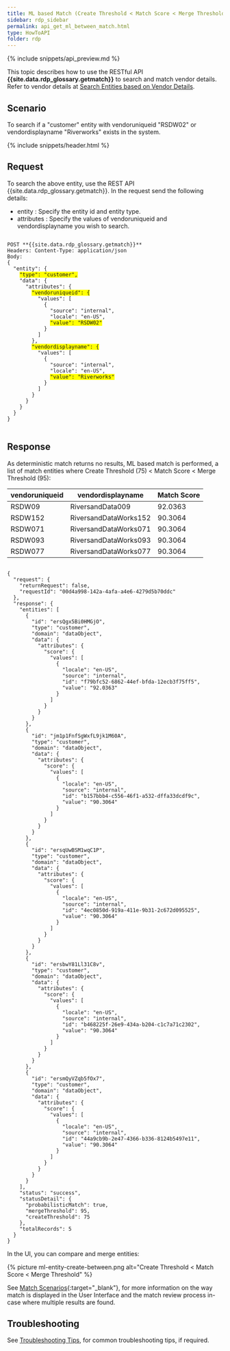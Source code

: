 ```yaml
---
title: ML based Match (Create Threshold < Match Score < Merge Threshold)
sidebar: rdp_sidebar
permalink: api_get_ml_between_match.html
type: HowToAPI
folder: rdp
---
```


{% include snippets/api_preview.md %}

This topic describes how to use the RESTful API **{{site.data.rdp_glossary.getmatch}}** to search and match vendor details. Refer to vendor details at [Search Entities based on Vendor Details](api_get_match_results_scenario3.html).

## Scenario

To search if a "customer" entity with vendoruniqueid "RSDW02" or vendordisplayname "Riverworks" exists in the system.

{% include snippets/header.html %}

## Request

To search the above entity, use the REST API {{site.data.rdp_glossary.getmatch}}. In the request send the following details:

* entity : Specify the entity id and entity type.
* attributes : Specify the values of vendoruniqueid and vendordisplayname you wish to search. 

<pre>
<code>
POST **{{site.data.rdp_glossary.getmatch}}**
Headers: Content-Type: application/json
Body:
{
  "entity": {
    <span style="background-color: #FFFF00">"type": "customer",</span>
    "data": {
      "attributes": {
        <span style="background-color: #FFFF00">"vendoruniqueid": {</span>
          "values": [
            {
              "source": "internal",
              "locale": "en-US",
              <span style="background-color: #FFFF00">"value": "RSDW02"</span>
            }
          ]
        },
        <span style="background-color: #FFFF00">"vendordisplayname": {</span>
          "values": [
            {
              "source": "internal",
              "locale": "en-US",
              <span style="background-color: #FFFF00">"value": "Riverworks"</span>
            }
          ]
        }
      }
    }
  }
}
</code>
</pre>

## Response

As deterministic match returns no results, ML based match is performed, a list of match entities where Create Threshold (75) < Match Score < Merge Threshold (95):

| vendoruniqueid |vendordisplayname| Match Score |
|-----------------|-----------------| ------------|
| RSDW09 | RiversandData009 | 92.0363 |
| RSDW152 | RiversandDataWorks152 | 90.3064 |
| RSDW071 | RiversandDataWorks071 | 90.3064 |
| RSDW093 |RiversandDataWorks093 | 90.3064 |
| RSDW077 |RiversandDataWorks077 |	90.3064 |

<pre><code>
{
  "request": {
    "returnRequest": false,
    "requestId": "00d4a998-142a-4afa-a4e6-4279d5b70ddc"
  },
  "response": {
    "entities": [
      {
        "id": "ersQgx5Bi0HMGjO",
        "type": "customer",
        "domain": "dataObject",
        "data": {
          "attributes": {
            "score": {
              "values": [
                {
                  "locale": "en-US",
                  "source": "internal",
                  "id": "f79bfc52-6862-44ef-bfda-12ecb3f75ff5",
                  "value": "92.0363"
                }
              ]
            }
          }
        }
      },
      {
        "id": "jm1p1FnfSgWxfL9jk1M60A",
        "type": "customer",
        "domain": "dataObject",
        "data": {
          "attributes": {
            "score": {
              "values": [
                {
                  "locale": "en-US",
                  "source": "internal",
                  "id": "b157bbb4-c556-46f1-a532-dffa33dcdf9c",
                  "value": "90.3064"
                }
              ]
            }
          }
        }
      },
      {
        "id": "ersqUwBSM1wqC1P",
        "type": "customer",
        "domain": "dataObject",
        "data": {
          "attributes": {
            "score": {
              "values": [
                {
                  "locale": "en-US",
                  "source": "internal",
                  "id": "4ec0850d-919a-411e-9b31-2c672d095525",
                  "value": "90.3064"
                }
              ]
            }
          }
        }
      },
      {
        "id": "ersbwY81Ll31C8v",
        "type": "customer",
        "domain": "dataObject",
        "data": {
          "attributes": {
            "score": {
              "values": [
                {
                  "locale": "en-US",
                  "source": "internal",
                  "id": "b468225f-26e9-434a-b204-c1c7a71c2302",
                  "value": "90.3064"
                }
              ]
            }
          }
        }
      },
      {
        "id": "ersmQyVZqb5fOx7",
        "type": "customer",
        "domain": "dataObject",
        "data": {
          "attributes": {
            "score": {
              "values": [
                {
                  "locale": "en-US",
                  "source": "internal",
                  "id": "44a9cb9b-2e47-4366-b336-8124b5497e11",
                  "value": "90.3064"
                }
              ]
            }
          }
        }
      }
    ],
    "status": "success",
    "statusDetail": {
      "probabilisticMatch": true,
      "mergeThreshold": 95,
      "createThreshold": 75
    },
    "totalRecords": 5
  }
}
</code></pre>

In the UI, you can compare and merge entities:

{% picture ml-entity-create-between.png alt="Create Threshold < Match Score < Merge Threshold" %}

See [Match Scenarios](/{{site.data.rdp_links_version.APPU}}/dda_match_usecases.html){:target="_blank"}, for more information on the way match is displayed in the User Interface and the match review process in-case where multiple results are found.

## Troubleshooting

See [Troubleshooting Tips](api_troubleshooting_tips.html), for common troubleshooting tips, if required.